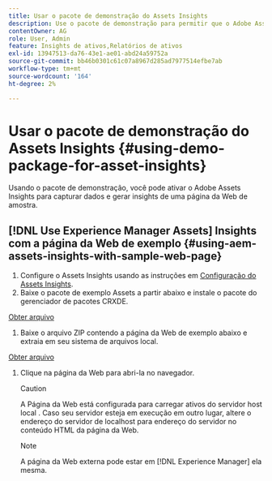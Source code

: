 ```yaml
---
title: Usar o pacote de demonstração do Assets Insights
description: Use o pacote de demonstração para permitir que o Adobe Assets Insights capture dados de e gere insights para uma página da Web.
contentOwner: AG
role: User, Admin
feature: Insights de ativos,Relatórios de ativos
exl-id: 13947513-da76-43e1-ae01-abd24a59752a
source-git-commit: bb46b0301c61c07a8967d285ad7977514efbe7ab
workflow-type: tm+mt
source-wordcount: '164'
ht-degree: 2%

---
```


# Usar o pacote de demonstração do Assets Insights {#using-demo-package-for-asset-insights}

Usando o pacote de demonstração, você pode ativar o Adobe Assets Insights para capturar dados e gerar insights de uma página da Web de amostra.

## [!DNL Use Experience Manager Assets] Insights com a página da Web de exemplo  {#using-aem-assets-insights-with-sample-web-page}

1. Configure o Assets Insights usando as instruções em [Configuração do Assets Insights](configure-asset-insights.md).
1. Baixe o pacote de exemplo Assets a partir abaixo e instale o pacote do gerenciador de pacotes CRXDE.

[Obter arquivo](assets/insightsdemo.zip)

1. Baixe o arquivo ZIP contendo a página da Web de exemplo abaixo e extraia em seu sistema de arquivos local.

[Obter arquivo](assets/demosite.zip)

1. Clique na página da Web para abri-la no navegador.

   >[!CAUTION]
   >
   >A Página da Web está configurada para carregar ativos do servidor host local . Caso seu servidor esteja em execução em outro lugar, altere o endereço do servidor de localhost para endereço do servidor no conteúdo HTML da página da Web.

   >[!NOTE]
   >
   >A página da Web externa pode estar em [!DNL Experience Manager] ela mesma.
